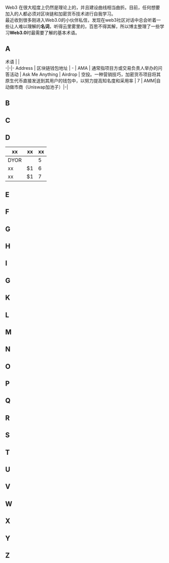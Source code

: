 Web3 在很大程度上仍然是理论上的，并且建设曲线相当曲折。目前，任何想要加入的人都必须对区块链和加密货币技术进行自我学习。  
最近收到很多刚进入Web3.0的小伙伴私信，发现在web3社区对话中总会听着一些让人难以理解的**名词**，听得云里雾里的，百思不得其解，所以博主整理了一些学习**Web3.0**时最需要了解的基本术语。
## A
术语 |  |    
-|-|-
Address | 区块链钱包地址 | - |
AMA | 通常指项目方或交易负责人举办的问答活动 | Ask Me Anything |
Airdrop | 空投。一种营销技巧，加密货币项目将其原生代币直接发送到其用户的钱包中，以努力提高知名度和采用率 | 7 |
AMM|自动做市商（Uniswap加池子）|-|

## B
## C
## D
xx | xx |  xx  
-|-|-
DYOR |  | 5 |
xx | $1 | 6 |
xx | $1 | 7 |
## E
## F
## G
## H
## I
## G
## K
## L
## M
## N
## O
## P
## Q
## R
## S
## T
## U
## V
## W
## X
## Y
## Z